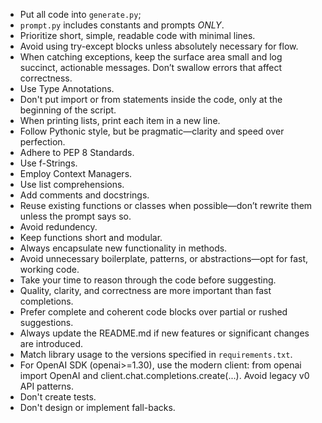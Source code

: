 
- Put all code into `generate.py`;
- `prompt.py` includes constants and prompts *ONLY*.
- Prioritize short, simple, readable code with minimal lines.
- Avoid using try-except blocks unless absolutely necessary for flow.
- When catching exceptions, keep the surface area small and log succinct, actionable messages. Don’t swallow errors that affect correctness.
- Use Type Annotations.
- Don't put import or from statements inside the code, only at the beginning of the script.
- When printing lists, print each item in a new line.
- Follow Pythonic style, but be pragmatic—clarity and speed over perfection.
- Adhere to PEP 8 Standards.
- Use f-Strings.
- Employ Context Managers.
- Use list comprehensions. 
- Add comments and docstrings.
- Reuse existing functions or classes when possible—don’t rewrite them unless the prompt says so.
- Avoid redundency. 
- Keep functions short and modular.
- Always encapsulate new functionality in methods.
- Avoid unnecessary boilerplate, patterns, or abstractions—opt for fast, working code.
- Take your time to reason through the code before suggesting.
- Quality, clarity, and correctness are more important than fast completions.
- Prefer complete and coherent code blocks over partial or rushed suggestions.
- Always update the README.md if new features or significant changes are introduced.
- Match library usage to the versions specified in `requirements.txt`.
- For OpenAI SDK (openai>=1.30), use the modern client: from openai import OpenAI and client.chat.completions.create(...). Avoid legacy v0 API patterns.
- Don't create tests.
- Don't design or implement fall-backs.
